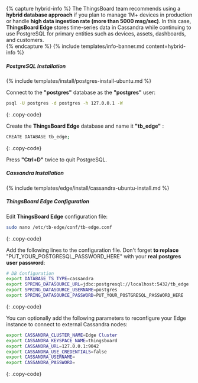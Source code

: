 {% capture hybrid-info %}
The ThingsBoard team recommends using a **hybrid database approach** if you plan to manage 1M+ devices in production or handle **high data ingestion rate (more than 5000 msg/sec)**.
In this case, **ThingsBoard Edge** stores time-series data in Cassandra while continuing to use PostgreSQL for primary entities such as devices, assets, dashboards, and customers.  
{% endcapture %}
{% include templates/info-banner.md content=hybrid-info %}

##### PostgreSQL Installation

{% include templates/install/postgres-install-ubuntu.md %}

Connect to the **"postgres"** database as the **"postgres"** user:

```bash
psql -U postgres -d postgres -h 127.0.0.1 -W
```
{: .copy-code}

Create the **ThingsBoard Edge** database and name it **"tb_edge"** :
```bash
CREATE DATABASE tb_edge;
```
{: .copy-code}

Press **"Ctrl+D"** twice to quit PostgreSQL.

##### Cassandra Installation

{% include templates/edge/install/cassandra-ubuntu-install.md %}

##### ThingsBoard Edge Configuration

Edit **ThingsBoard Edge** configuration file:

```bash 
sudo nano /etc/tb-edge/conf/tb-edge.conf
``` 
{: .copy-code}

Add the following lines to the configuration file. Don't forget **to replace** "PUT_YOUR_POSTGRESQL_PASSWORD_HERE" with your **real postgres user password**:

```bash
# DB Configuration 
export DATABASE_TS_TYPE=cassandra
export SPRING_DATASOURCE_URL=jdbc:postgresql://localhost:5432/tb_edge
export SPRING_DATASOURCE_USERNAME=postgres
export SPRING_DATASOURCE_PASSWORD=PUT_YOUR_POSTGRESQL_PASSWORD_HERE
``` 
{: .copy-code}

You can optionally add the following parameters to reconfigure your Edge instance to connect to external Cassandra nodes:

```bash
export CASSANDRA_CLUSTER_NAME=Edge Cluster
export CASSANDRA_KEYSPACE_NAME=thingsboard
export CASSANDRA_URL=127.0.0.1:9042
export CASSANDRA_USE_CREDENTIALS=false
export CASSANDRA_USERNAME=
export CASSANDRA_PASSWORD=
```
{: .copy-code}
